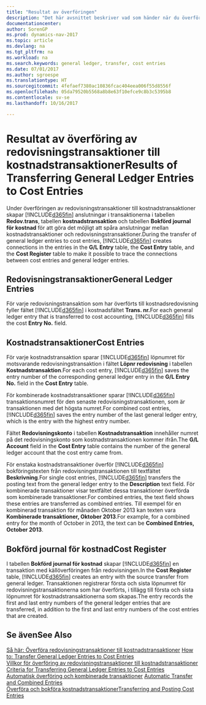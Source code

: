 ```yaml
---
title: "Resultat av överföringen"
description: "Det här avsnittet beskriver vad som händer när du överför redovisningstransaktioner till kostnadstransaktioner."
documentationcenter: 
author: SorenGP
ms.prod: dynamics-nav-2017
ms.topic: article
ms.devlang: na
ms.tgt_pltfrm: na
ms.workload: na
ms.search.keywords: general ledger, transfer, cost entries
ms.date: 07/01/2017
ms.author: sgroespe
ms.translationtype: HT
ms.sourcegitcommit: 4fefaef7380ac10836fcac404eea006f55d8556f
ms.openlocfilehash: 05da79520b5568a8b8e63f10efce9c8b3c5395b8
ms.contentlocale: sv-se
ms.lasthandoff: 10/16/2017

---
```

# <a name="results-of-transferring-general-ledger-entries-to-cost-entries"></a><span data-ttu-id="65cf6-103">Resultat av överföring av redovisningstransaktioner till kostnadstransaktioner</span><span class="sxs-lookup"><span data-stu-id="65cf6-103">Results of Transferring General Ledger Entries to Cost Entries</span></span>
<span data-ttu-id="65cf6-104">Under överföringen av redovisningstransaktioner till kostnadstransaktioner skapar [!INCLUDE[d365fin](includes/d365fin_md.md)] anslutningar i transaktionerna i tabellen **Redov.trans**, tabellen **kostnadstransaktion** och tabellen **Bokförd journal för kostnad** för att göra det möjligt att spåra anslutningar mellan kostnadstransaktioner och redovisningstransaktioner.</span><span class="sxs-lookup"><span data-stu-id="65cf6-104">During the transfer of general ledger entries to cost entries, [!INCLUDE[d365fin](includes/d365fin_md.md)] creates connections in the entries in the **G/L Entry** table, the **Cost Entry** table, and the **Cost Register** table to make it possible to trace the connections between cost entries and general ledger entries.</span></span>  

## <a name="general-ledger-entries"></a><span data-ttu-id="65cf6-105">Redovisningstransaktioner</span><span class="sxs-lookup"><span data-stu-id="65cf6-105">General Ledger Entries</span></span>  
<span data-ttu-id="65cf6-106">För varje redovisningstransaktion som har överförts till kostnadsredovisning fyller fältet [!INCLUDE[d365fin](includes/d365fin_md.md)] i kostnadsfältet **Trans. nr.**</span><span class="sxs-lookup"><span data-stu-id="65cf6-106">For each general ledger entry that is transferred to cost accounting, [!INCLUDE[d365fin](includes/d365fin_md.md)] fills the cost **Entry No.** field.</span></span>  

## <a name="cost-entries"></a><span data-ttu-id="65cf6-107">Kostnadstransaktioner</span><span class="sxs-lookup"><span data-stu-id="65cf6-107">Cost Entries</span></span>  
<span data-ttu-id="65cf6-108">För varje kostnadstransaktion sparar [!INCLUDE[d365fin](includes/d365fin_md.md)] löpnumret för motsvarande redovisningstransaktion i fältet **Löpnr redovisning** i tabellen **Kostnadstransaktion**.</span><span class="sxs-lookup"><span data-stu-id="65cf6-108">For each cost entry, [!INCLUDE[d365fin](includes/d365fin_md.md)] saves the entry number of the corresponding general ledger entry in the **G/L Entry No.** field in the **Cost Entry** table.</span></span>  

<span data-ttu-id="65cf6-109">För kombinerade kostnadstransaktioner sparar [!INCLUDE[d365fin](includes/d365fin_md.md)] transaktionsnumret för den senaste redovisningstransaktionen, som är transaktionen med det högsta numret.</span><span class="sxs-lookup"><span data-stu-id="65cf6-109">For combined cost entries, [!INCLUDE[d365fin](includes/d365fin_md.md)] saves the entry number of the last general ledger entry, which is the entry with the highest entry number.</span></span>  

<span data-ttu-id="65cf6-110">Fältet **Redovisningskonto** i tabellen **Kostnadstransaktion** innehåller numret på det redovisningskonto som kostnadstransaktionen kommer ifrån.</span><span class="sxs-lookup"><span data-stu-id="65cf6-110">The **G/L Account** field in the **Cost Entry** table contains the number of the general ledger account that the cost entry came from.</span></span>  

<span data-ttu-id="65cf6-111">För enstaka kostnadstransaktioner överför [!INCLUDE[d365fin](includes/d365fin_md.md)] bokföringstexten från redovisningstransaktionen till textfältet **Beskrivning**.</span><span class="sxs-lookup"><span data-stu-id="65cf6-111">For single cost entries, [!INCLUDE[d365fin](includes/d365fin_md.md)] transfers the posting text from the general ledger entry to the **Description** text field.</span></span> <span data-ttu-id="65cf6-112">För kombinerade transaktioner visar textfältet dessa transaktioner överförda som kombinerade transaktioner.</span><span class="sxs-lookup"><span data-stu-id="65cf6-112">For combined entries, the text field shows these entries are transferred as combined entries.</span></span> <span data-ttu-id="65cf6-113">Till exempel för en kombinerad transaktion för månaden Oktober 2013 kan texten vara **Kombinerade transaktioner, Oktober 2013**.</span><span class="sxs-lookup"><span data-stu-id="65cf6-113">For example, for a combined entry for the month of October in 2013, the text can be **Combined Entries, October 2013**.</span></span>  

## <a name="cost-register"></a><span data-ttu-id="65cf6-114">Bokförd journal för kostnad</span><span class="sxs-lookup"><span data-stu-id="65cf6-114">Cost Register</span></span>  
<span data-ttu-id="65cf6-115">I tabellen **Bokförd journal för kostnad** skapar [!INCLUDE[d365fin](includes/d365fin_md.md)] en transaktion med källöverföringen från redovisningen.</span><span class="sxs-lookup"><span data-stu-id="65cf6-115">In the **Cost Register** table, [!INCLUDE[d365fin](includes/d365fin_md.md)] creates an entry with the source transfer from general ledger.</span></span> <span data-ttu-id="65cf6-116">Transaktionen registrerar första och sista löpnumret för redovisningstransaktionerna som har överförts, i tillägg till första och sista löpnumret för kostnadstransaktionerna som skapas.</span><span class="sxs-lookup"><span data-stu-id="65cf6-116">The entry records the first and last entry numbers of the general ledger entries that are transferred, in addition to the first and last entry numbers of the cost entries that are created.</span></span>  

## <a name="see-also"></a><span data-ttu-id="65cf6-117">Se även</span><span class="sxs-lookup"><span data-stu-id="65cf6-117">See Also</span></span>  
<span data-ttu-id="65cf6-118">[Så här: Överföra redovisningstransaktioner till kostnadstransaktioner](finance-how-to-transfer-general-ledger-entries-to-cost-entries.md) </span><span class="sxs-lookup"><span data-stu-id="65cf6-118">[How to: Transfer General Ledger Entries to Cost Entries](finance-how-to-transfer-general-ledger-entries-to-cost-entries.md) </span></span>  
<span data-ttu-id="65cf6-119">[Villkor för överföring av redovisningstransaktioner till kostnadstransaktioner](finance-criteria-for-transferring-general-ledger-entries-to-cost-entries.md) </span><span class="sxs-lookup"><span data-stu-id="65cf6-119">[Criteria for Transferring General Ledger Entries to Cost Entries](finance-criteria-for-transferring-general-ledger-entries-to-cost-entries.md) </span></span>  
<span data-ttu-id="65cf6-120">[Automatisk överföring och kombinerade transaktioner](finance-automatic-transfer-combined-entries.md) </span><span class="sxs-lookup"><span data-stu-id="65cf6-120">[Automatic Transfer and Combined Entries](finance-automatic-transfer-combined-entries.md) </span></span>  
[<span data-ttu-id="65cf6-121">Överföra och bokföra kostnadstransaktioner</span><span class="sxs-lookup"><span data-stu-id="65cf6-121">Transferring and Posting Cost Entries</span></span>](finance-transfer-and-post-cost-entries.md)  

